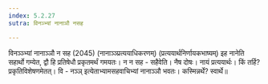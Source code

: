 ```yaml
---
index: 5.2.27
sutra: विनञ्भ्यां नानाञौ नसह

---
```

विनञ्ञ्भ्यां नानाञ्ञौ न सह (2045) (नानाञ्ञ्प्रत्ययाधिकरणम्) (प्रत्ययार्थनिर्णायकभाष्यम्) इह नानेति सहार्थो गम्येत, द्वौ हि प्रतिषेधौ प्रकृतमर्थं गमयतः। न न सह - सहैवेति। नैष दोषः। नायं प्रत्ययार्थः। किं तर्हि? प्रकृतिविशेषणमेतत्। वि - नञ्ञ् इत्येताभ्यामसहवाचिभ्यां नानाञ्ञौ भवतः। कस्मिन्नर्थे? स्वार्थे॥
